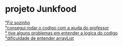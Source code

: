 # projeto Junkfood
<a href="#° fiz sozinho">°Fiz sozinho</a >   
<a href="#° consegui rodar o codigo com a ajuda do professor">°consegui rodar o codigo com a ajuda do professor</a>  
<a href="#° tive alguns problemas em entender a logica do codigo"> ° tive alguns problemas em entender a logica do codigo</a>  
 <a href="#dificuldade de entender ArrayList"> °dificuldade de entender arrayList </a>        
